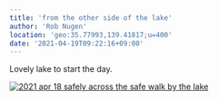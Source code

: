 ```yaml
---
title: 'from the other side of the lake'
author: 'Rob Nugen'
location: 'geo:35.77993,139.41817;u=400'
date: '2021-04-19T09:22:16+09:00'
---
```


Lovely lake to start the day.

[![2021 apr 18 safely across the safe walk by the lake ](//b.robnugen.com/quests/walk-to-niigata/2021/en_route/day-04/thumbs/2021_apr_18_safely_across_the_safe_walk_by_the_lake_.jpeg)](//b.robnugen.com/quests/walk-to-niigata/2021/en_route/day-04/2021_apr_18_safely_across_the_safe_walk_by_the_lake_.jpeg)          
